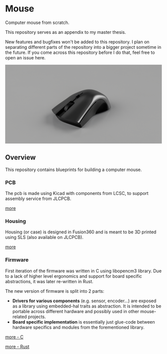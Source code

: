 # Mouse

Computer mouse from scratch.

This repository serves as an appendix to my master thesis.

New features and bugfixes won't be added to this repository.
I plan on separating different parts of the repository into
a bigger project sometime in the future. If you come across
this repository before I do that, feel free to open an issue here.

![render](assets/render.png)

## Overview

This repository contains blueprints for building a computer mouse.

### PCB

The pcb is made using Kicad with components from LCSC, to support assembly service from JLCPCB.

[more](pcb/)

### Housing

Housing (or case) is designed in Fusion360 and is meant to be 3D printed using SLS (also available on JLCPCB).

[more](housing/)

### Firmware

First iteration of the firmware was written in C using libopencm3 library.
Due to a lack of higher level ergonomics and support for board specific abstractions,
it was later re-written in Rust.

The new version of firmware is split into 2 parts:

- **Drivers for various components** (e.g. sensor, encoder...) are exposed as a library using embedded-hal
  traits as abstraction. It is intended to be portable across different hardware and possibly used in
  other mouse-related projects.
- **Board specific implementation** is essentially just glue-code between hardware specifics and modules
  from the forementioned library.

[more - C](firmware-c/)

[more - Rust](firmware-rust/)
